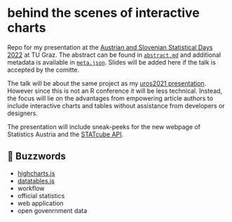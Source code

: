# behind the scenes of interactive charts

Repo for my presentation at the [Austrian and Slovenian Statistical Days 2022](http://www.stat.tugraz.at/StatisticalDays2022/index.html) at TU Graz. 
The abstract can be found in [`abstract.md`](abstract.md) and additional metadata is available in [`meta.json`](meta.json).
Slides will be added here if the talk is accepted by the comitte.

The talk will be about the same project as my [uros2021 presentation](https://github.com/GregorDeCillia/pipedream/).
However since this is not an R conference it will be less technical.
Instead, the focus will lie on the advantages from empowering article authors to include interactive charts and tables without assistance from developers or designers.

The presentation will include sneak-peeks for the new webpage of Statistics Austria and the [STATcube API](https://github.com/statistikat/STATcubeR/).

## 🐝 Buzzwords

* [highcharts.js](https://www.highcharts.com/)
* [datatables.js](https://datatables.net/)
* workflow
* official statistics
* web application
* open govenrnment data
